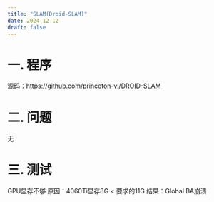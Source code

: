 ```yaml
---
title: "SLAM(Droid-SLAM)"
date: 2024-12-12
draft: false
---
```


# 一. 程序

源码：<https://github.com/princeton-vl/DROID-SLAM>

# 二. 问题

无

# 三. 测试

   GPU显存不够
   原因：4060Ti显存8G < 要求的11G
   结果：Global BA崩溃
